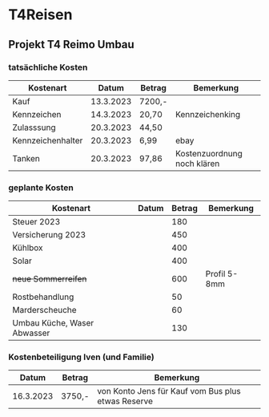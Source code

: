 # T4Reisen
## Projekt T4 Reimo Umbau

### tatsächliche Kosten

| Kostenart         | Datum     | Betrag | Bemerkung                   |
|-------------------|-----------|--------|-----------------------------|
| Kauf              | 13.3.2023 | 7200,- |                             |
| Kennzeichen       | 14.3.2023 | 20,70  | Kennzeichenking             |
| Zulasssung        | 20.3.2023 | 44,50  |                             |
| Kennzeichenhalter | 20.3.2023 | 6,99   | ebay                        |
| Tanken            | 20.3.2023 | 97,86  | Kostenzuordnung noch klären |

### geplante Kosten

| Kostenart                   | Datum | Betrag | Bemerkung    |
|-----------------------------|-------|--------|--------------|
| Steuer 2023                 |       | 180    |              |
| Versicherung 2023           |       | 450    |              |
| Kühlbox                     |       | 400    |              |
| Solar                       |       | 400    |              |
| ~~neue Sommerreifen~~       |       | 600    | Profil 5-8mm |
| Rostbehandlung              |       | 50     |              |
| Marderscheuche              |       | 60     |              |
| Umbau Küche, Waser Abwasser |       | 130    |              |

### Kostenbeteiligung Iven (und Familie)

| Datum     | Betrag | Bemerkung                                          |
|-----------|--------|----------------------------------------------------|
| 16.3.2023 | 3750,- | von Konto Jens für Kauf vom Bus plus etwas Reserve |
